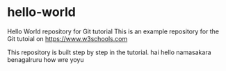 # hello-world
Hello World repository for Git tutorial
This is an example repository for the Git tutoial on https://www.w3schools.com

This repository is built step by step in the tutorial.
hai hello namasakara 
benagalruru how wre yoyu

